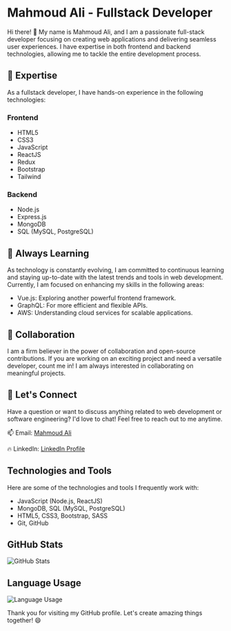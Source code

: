 # Mahmoud Ali - Fullstack Developer

Hi there! 👋 My name is Mahmoud Ali, and I am a passionate full-stack developer focusing on creating web applications and delivering seamless user experiences. I have expertise in both frontend and backend technologies, allowing me to tackle the entire development process.

## 🌟 Expertise

As a fullstack developer, I have hands-on experience in the following technologies:

### Frontend
- HTML5
- CSS3
- JavaScript
- ReactJS
- Redux
- Bootstrap
- Tailwind

### Backend
- Node.js
- Express.js
- MongoDB
- SQL (MySQL, PostgreSQL)

## 🌱 Always Learning

As technology is constantly evolving, I am committed to continuous learning and staying up-to-date with the latest trends and tools in web development. Currently, I am focused on enhancing my skills in the following areas:

- Vue.js: Exploring another powerful frontend framework.
- GraphQL: For more efficient and flexible APIs.
- AWS: Understanding cloud services for scalable applications.

## 👯 Collaboration

I am a firm believer in the power of collaboration and open-source contributions. If you are working on an exciting project and need a versatile developer, count me in! I am always interested in collaborating on meaningful projects.

## 💬 Let's Connect

Have a question or want to discuss anything related to web development or software engineering? I'd love to chat! Feel free to reach out to me anytime.

📫 Email: [Mahmoud Ali](mailto:alim4697@gmail.com)

🔥 LinkedIn: [LinkedIn Profile]([https://www.linkedin.com/in/mahmoud-ali](https://www.linkedin.com/in/mahmoud-ali-69a5a3190/))



## Technologies and Tools

Here are some of the technologies and tools I frequently work with:

- JavaScript (Node.js, ReactJS)
- MongoDB, SQL (MySQL, PostgreSQL)
- HTML5, CSS3, Bootstrap, SASS
- Git, GitHub

## GitHub Stats

![GitHub Stats](https://github-readme-stats.vercel.app/api?username=MahmoudAliEid&show_icons=true&count_private=true&hide=prs&theme=radical)

## Language Usage

![Language Usage](https://github-readme-stats.vercel.app/api/top-langs/?username=MahmoudAliEid&layout=compact&theme=radical)

Thank you for visiting my GitHub profile. Let's create amazing things together! 😄


<!---
MahmoudAliEid/MahmoudAliEid is a ✨ special ✨ repository because its `README.md` (this file) appears on your GitHub profile.
You can click the Preview link to take a look at your changes.
--->
